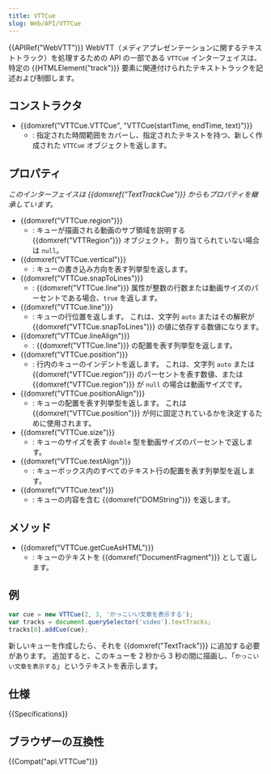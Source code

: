 ```yaml
---
title: VTTCue
slug: Web/API/VTTCue
---
```


{{APIRef("WebVTT")}}
WebVTT（メディアプレゼンテーションに関するテキストトラック）を処理するための API の一部である `VTTCue` インターフェイスは、特定の {{HTMLElement("track")}} 要素に関連付けられたテキストトラックを記述および制御します。

## コンストラクタ

- {{domxref("VTTCue.VTTCue", "VTTCue(startTime, endTime, text)")}}
  - : 指定された時間範囲をカバーし、指定されたテキストを持つ、新しく作成された `VTTCue` オブジェクトを返します。

## プロパティ

_このインターフェイスは {{domxref("TextTrackCue")}} からもプロパティを継承しています。_

- {{domxref("VTTCue.region")}}
  - : キューが描画される動画のサブ領域を説明する {{domxref("VTTRegion")}} オブジェクト。 割り当てられていない場合は `null`。
- {{domxref("VTTCue.vertical")}}
  - : キューの書き込み方向を表す列挙型を返します。
- {{domxref("VTTCue.snapToLines")}}
  - : {{domxref("VTTCue.line")}} 属性が整数の行数または動画サイズのパーセントである場合、`true` を返します。
- {{domxref("VTTCue.line")}}
  - : キューの行位置を返します。 これは、文字列 `auto` またはその解釈が {{domxref("VTTCue.snapToLines")}} の値に依存する数値になります。
- {{domxref("VTTCue.lineAlign")}}
  - : {{domxref("VTTCue.line")}} の配置を表す列挙型を返します。
- {{domxref("VTTCue.position")}}
  - : 行内のキューのインデントを返します。 これは、文字列 `auto` または {{domxref("VTTCue.region")}} のパーセントを表す数値、または {{domxref("VTTCue.region")}} が `null` の場合は動画サイズです。
- {{domxref("VTTCue.positionAlign")}}
  - : キューの配置を表す列挙型を返します。 これは {{domxref("VTTCue.position")}} が何に固定されているかを決定するために使用されます。
- {{domxref("VTTCue.size")}}
  - : キューのサイズを表す `double` 型を動画サイズのパーセントで返します。
- {{domxref("VTTCue.textAlign")}}
  - : キューボックス内のすべてのテキスト行の配置を表す列挙型を返します。
- {{domxref("VTTCue.text")}}
  - : キューの内容を含む {{domxref("DOMString")}} を返します。

## メソッド

- {{domxref("VTTCue.getCueAsHTML")}}
  - : キューのテキストを {{domxref("DocumentFragment")}} として返します。

## 例

```js
var cue = new VTTCue(2, 3, 'かっこいい文章を表示する');
var tracks = document.querySelector('video').textTracks;
tracks[0].addCue(cue);
```

新しいキューを作成したら、それを {{domxref("TextTrack")}} に追加する必要があります。 追加すると、このキューを 2 秒から 3 秒の間に描画し、「`かっこいい文章を表示する`」というテキストを表示します。

## 仕様

{{Specifications}}

## ブラウザーの互換性

{{Compat("api.VTTCue")}}
